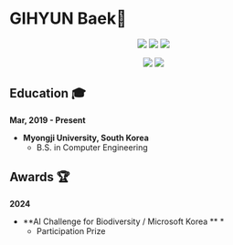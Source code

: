 #  GIHYUN Baek👋

<div align="center">
  <p>
  <img src="https://img.shields.io/badge/Python-3776AB?style=for-the-badge&logo=Python&logoColor=white">
  <img src="https://img.shields.io/badge/PyTorch-EE4C2C?style=for-the-badge&logo=PyTorch&logoColor=white">
  <img src="https://img.shields.io/badge/TensorFlow-FF6F00?style=for-the-badge&logo=TensorFlow&logoColor=white">
  </p>
  
  <p>
  <img src="https://img.shields.io/badge/Dart-0175C2?style=for-the-badge&logo=Dart&logoColor=white">
  <img src="https://img.shields.io/badge/flutter-02569B?style=for-the-badge&logo=flutter&logoColor=white">
  </p>

</div>

## Education 🎓

**Mar, 2019 - Present**

* **Myongji University, South Korea**
  * B.S. in Computer Engineering


## Awards 🏆

**2024**

* **AI Challenge for Biodiversity / Microsoft Korea ** *
  * Participation Prize
